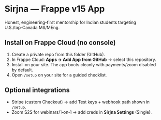# Sirjna — Frappe v15 App

Honest, engineering-first mentorship for Indian students targeting U.S./top‑Canada MS/MEng.

## Install on Frappe Cloud (no console)
1) Create a private repo from this folder (GitHub).
2) In Frappe Cloud: **Apps → Add App from GitHub** → select this repository.
3) Install on your site. The app boots cleanly with payments/zoom disabled by default.
4) Open `/setup` on your site for a guided checklist.

## Optional integrations
- Stripe (custom Checkout) → add Test keys + webhook path shown in `/setup`.
- Zoom S2S for webinars/1‑on‑1 → add creds in **Sirjna Settings** (Single).
